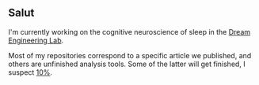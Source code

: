 ## Salut

I'm currently working on the cognitive neuroscience of sleep in the [Dream Engineering Lab](https://www.dreamengineeringlab.com/).

Most of my repositories correspond to a specific article we published, and others are unfinished analysis tools. Some of the latter will get finished, I suspect [10%](https://ritholtz.com/wp-content/uploads/2013/06/sturgeons-law.png).

<!--
**remrama/remrama** is a ✨ _special_ ✨ repository because its `README.md` (this file) appears on your GitHub profile.

Here are some ideas to get you started:

- 🔭 I’m currently working on ...
- 🌱 I’m currently learning ...
- 👯 I’m looking to collaborate on ...
- 🤔 I’m looking for help with ...
- 💬 Ask me about ...
- 📫 How to reach me: ...
- 😄 Pronouns: ...
- ⚡ Fun fact: ...
-->
